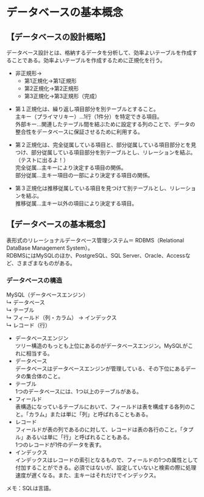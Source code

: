 # データベースの基本概念

## 【データベースの設計概略】
データベース設計とは、格納するデータを分析して、効率よいテーブルを作成することである。効率よいテーブルを作成するために正規化を行う。

- 非正規形→
  - 第1正規化→第1正規形
  - 第2正規化→第2正規形
  - 第3正規化→第3正規形（完成）


* 第１正規化は、繰り返し項目部分を別テーブルとすること。  
  主キー（プライマリキー）…1行（1件分）を特定できる項目。  
  外部キー…関連したテーブル間を結ぶために設定する列のことで、データの整合性をデータベースに保証させるために利用する。  

* 第２正規化は、完全従属している項目と、部分従属している項目部分とを見つけ、部分従属している項目部分を別テーブルとし、リレーションを結ぶ。（テストに出るよ！）  
  完全従属…主キーにより決定する項目の関係。  
  部分従属…主キー項目の一部により決定する項目の関係。  

* 第３正規化は推移従属している項目を見つけて別テーブルとし、リレーションを結ぶ。  
  推移従属…主キー以外の項目により決定する項目。


## 【データベースの基本概念】
表形式のリレーショナルデータベース管理システム＝ RDBMS（Relational DataBase Management System）。  
RDBMSにはMySQLのほか、PostgreSQL、SQL Server、Oracle、Accessなど、さまざまなものがある。

### データベースの構造
MySQL（データベースエンジン）  
  ↳ データベース  
    ↳ テーブル  
      ↳ フィールド（列・カラム） → インデックス  
      ↳ レコード（行）  

* データベースエンジン  
  ツリー構造のもっとも上位にあるのがデータベースエンジン。MySQLがこれに相当する。  
* データベース  
  データベースはデータベースエンジンが管理している、その下位にあるデータの集合体のこと。  
* テーブル  
  1つのデータベースには、1つ以上のテーブルがある。  
* フィールド  
  表構造になっているテーブルにおいて、フィールドは表を構成する各列のこと。「カラム」または単に「列」と呼ばれることもある。  
* レコード  
  フィールドが表の列であるのに対して、レコードは表の各行のこと。「タプル」あるいは単に「行」と呼ばれることもある。  
  1つのレコードが1件のデータを表す。  
* インデックス  
  インデックスはレコードの索引となるもので、フィールドの1つの属性として付加することができる。必須ではないが、設定していないと検索の際に処理速度が遅くなる。また、主キーはそれだけでインデックス。  


メモ：SQLは言語。